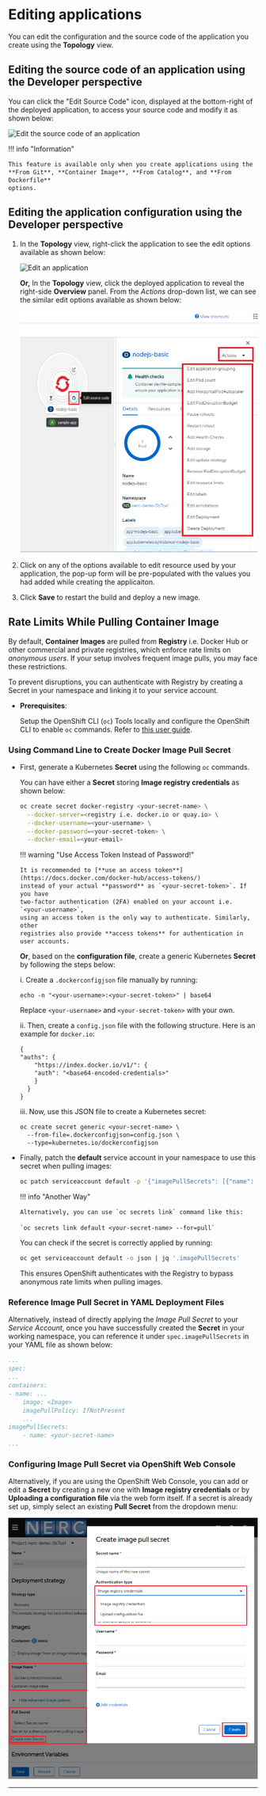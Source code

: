 # Editing applications

You can edit the configuration and the source code of the application you create
using the **Topology** view.

## Editing the source code of an application using the Developer perspective

You can click the "Edit Source Code" icon, displayed at the bottom-right of the
deployed application, to access your source code and modify it as shown below:

![Edit the source code of an application](images/edit-the-source-code-of-application.png)

!!! info "Information"

    This feature is available only when you create applications using the
    **From Git**, **Container Image**, **From Catalog**, and **From Dockerfile**
    options.

## Editing the application configuration using the Developer perspective

1. In the **Topology** view, right-click the application to see the edit options
   available as shown below:

    ![Edit an application](images/edit-an-application.png)

    **Or,** In the **Topology** view, click the deployed application to reveal the
    right-side **Overview** panel. From the _Actions_ drop-down list, we can see
    the similar edit options available as shown below:

    ![Edit an application using Action](images/edit-an-application-using-action.png)

2. Click on any of the options available to edit resource used by your application,
   the pop-up form will be pre-populated with the values you had added while creating
   the applicaiton.

3. Click **Save** to restart the build and deploy a new image.

## Rate Limits While Pulling Container Image

By default, **Container Images** are pulled from **Registry** i.e. Docker Hub or
other commercial and private registries, which enforce rate limits on *anonymous
users*. If your setup involves frequent image pulls, you may face these restrictions.

To prevent disruptions, you can authenticate with Registry by creating a Secret
in your namespace and linking it to your service account.

-   **Prerequisites**:

    Setup the OpenShift CLI (`oc`) Tools locally and configure the OpenShift CLI
    to enable `oc` commands. Refer to [this user guide](../../openshift/logging-in/setup-the-openshift-cli.md).

### Using Command Line to Create Docker Image Pull Secret

-   First, generate a Kubernetes **Secret** using the following `oc` commands.

    You can have either a **Secret** storing **Image registry credentials** as
    shown below:

    ```sh
    oc create secret docker-registry <your-secret-name> \
      --docker-server=<registry i.e. docker.io or quay.io> \
      --docker-username=<your-username> \
      --docker-password=<your-secret-token> \
      --docker-email=<your-email>
    ```

    !!! warning "Use Access Token Instead of Password!"

        It is recommended to [**use an access token**](https://docs.docker.com/docker-hub/access-tokens/)
        instead of your actual **password** as `<your-secret-token>`. If you have
        two-factor authentication (2FA) enabled on your account i.e. `<your-username>`,
        using an access token is the only way to authenticate. Similarly, other
        registries also provide **access tokens** for authentication in user accounts.

    **Or**, based on the **configuration file**, create a generic Kubernetes **Secret**
    by following the steps below:

    i. Create a `.dockerconfigjson` file manually by running:

        echo -n "<your-username>:<your-secret-token>" | base64

    Replace `<your-username>` and `<your-secret-token>` with your own.

    ii. Then, create a `config.json` file with the following structure. Here is
        an example for `docker.io`:

        {
        "auths": {
            "https://index.docker.io/v1/": {
            "auth": "<base64-encoded-credentials>"
            }
          }
        }

    iii. Now, use this JSON file to create a Kubernetes secret:

        oc create secret generic <your-secret-name> \
          --from-file=.dockerconfigjson=config.json \
          --type=kubernetes.io/dockerconfigjson

-   Finally, patch the **default** service account in your namespace to use this
    secret when pulling images:

    ```sh
    oc patch serviceaccount default -p '{"imagePullSecrets": [{"name": "<your-secret-name>"}]}'
    ```

    !!! info "Another Way"

        Alternatively, you can use `oc secrets link` command like this:

        `oc secrets link default <your-secret-name> --for=pull`

    You can check if the secret is correctly applied by running:

    ```sh
    oc get serviceaccount default -o json | jq '.imagePullSecrets'
    ```

    This ensures OpenShift authenticates with the Registry to bypass anonymous
    rate limits when pulling images.

### Reference Image Pull Secret in YAML Deployment Files

Alternatively, instead of directly applying the *Image Pull Secret* to your
*Service Account*, once you have successfully created the **Secret** in your
working namespace, you can reference it under `spec.imagePullSecrets` in your
YAML file as shown below:

```yaml
...
spec:
...
containers:
- name: ...
    image: <Image>
    imagePullPolicy: IfNotPresent
    ...
imagePullSecrets:
    - name: <your-secret-name>
...
```

### Configuring Image Pull Secret via OpenShift Web Console

Alternatively, if you are using the OpenShift Web Console, you can add or edit a
**Secret** by creating a new one with **Image registry credentials** or by
**Uploading a configuration file** via the web form itself. If a secret is already
set up, simply select an existing **Pull Secret** from the dropdown menu:

![Adding Image Pull Secret](images/adding-image-pull-secret.png)

---
